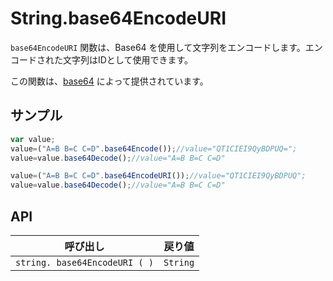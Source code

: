 # String.base64EncodeURI

`base64EncodeURI` 関数は、Base64 を使用して文字列をエンコードします。エンコードされた文字列はIDとして使用できます。

この関数は、[base64](https://github.com/dankogai/js-base64) によって提供されています。

## サンプル

```javascript
var value;
value=("A=B B=C C=D".base64Encode());//value="QT1CIEI9QyBDPUQ=";
value=value.base64Decode();//value="A=B B=C C=D"

value=("A=B B=C C=D".base64EncodeURI());//value="QT1CIEI9QyBDPUQ";
value=value.base64Decode();//value="A=B B=C C=D"
```

## API

| 呼び出し | 戻り値 |
|---|---|
| `string. base64EncodeURI ( )` | `String` |